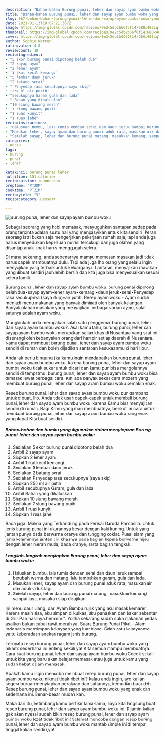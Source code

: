 ```yaml
---
description: "Bahan-bahan Burung punai, leher dan sayap ayam bumbu woku yang nikmat dan Mudah Dibuat"
title: "Bahan-bahan Burung punai, leher dan sayap ayam bumbu woku yang nikmat dan Mudah Dibuat"
slug: 987-bahan-bahan-burung-punai-leher-dan-sayap-ayam-bumbu-woku-yang-nikmat-dan-mudah-dibuat
date: 2021-01-13T18:07:21.367Z
image: https://img-global.cpcdn.com/recipes/9e2c5db2b66f6f14/680x482cq70/burung-punai-leher-dan-sayap-ayam-bumbu-woku-foto-resep-utama.jpg
thumbnail: https://img-global.cpcdn.com/recipes/9e2c5db2b66f6f14/680x482cq70/burung-punai-leher-dan-sayap-ayam-bumbu-woku-foto-resep-utama.jpg
cover: https://img-global.cpcdn.com/recipes/9e2c5db2b66f6f14/680x482cq70/burung-punai-leher-dan-sayap-ayam-bumbu-woku-foto-resep-utama.jpg
author: Sophie Warren
ratingvalue: 4.8
reviewcount: 10
recipeingredient:
- "5 ekor burung punai dipotong belah dua"
- "2 sayap ayam"
- "2 leher ayam"
- "1 ikat kecil kemangi"
- "5 lembar daun jeruk"
- "2 batang serai"
- " Penyedap rasa secukupnya saya skip"
- "250 ml air putih"
- "secukupnya Garam gula dan lada"
- " Bahan yang dihaluskan"
- "10 siung bawang merah"
- "7 siung bawang putih"
- "1 ruas kunyit"
- "1 ruas jahe"
recipeinstructions:
- "Haluskan bumbu, lalu tumis dengan serai dan daun jeruk sampai berubah warna dan matang, lalu tambahkan garam, gula dan lada."
- "Masukan leher, sayap ayam dan burung punai aduk rata, masukan air dan aduk-aduk lagi."
- "Setelah sayap, leher dan burung punai matang, masukkan kemangi sampai layu, masakan siap disajikan."
categories:
- Resep
tags:
- burung
- punai
- leher

katakunci: burung punai leher 
nutrition: 151 calories
recipecuisine: Indonesian
preptime: "PT20M"
cooktime: "PT31M"
recipeyield: "3"
recipecategory: Dessert

---
```



![Burung punai, leher dan sayap ayam bumbu woku](https://img-global.cpcdn.com/recipes/9e2c5db2b66f6f14/680x482cq70/burung-punai-leher-dan-sayap-ayam-bumbu-woku-foto-resep-utama.jpg)

Sebagai seorang yang hobi memasak, menyuguhkan santapan sedap pada orang tercinta adalah suatu hal yang mengasyikan untuk kita sendiri. Peran seorang istri bukan saja mengerjakan pekerjaan rumah saja, tapi anda juga harus menyediakan keperluan nutrisi tercukupi dan juga olahan yang disantap anak-anak harus menggugah selera.

Di masa  sekarang, anda sebenarnya mampu memesan masakan jadi tidak harus capek membuatnya dulu. Tapi ada juga lho orang yang selalu ingin menyajikan yang terbaik untuk keluarganya. Lantaran, menyajikan masakan yang dibuat sendiri jauh lebih bersih dan kita juga bisa menyesuaikan sesuai selera famili. 

Burung punai, leher dan sayap ayam bumbu woku. burung punai dipotong belah dua•sayap ayam•leher ayam•kemangi•daun jeruk•serai•Penyedap rasa secukupnya (saya skip)•air putih. Resep ayam woku - Ayam sudah menjadi menu makanan yang banyak diminati oleh banyak kalangan. Banyak olahan masakan yang menyajikan berbagai varian ayam, salah satunya adalah ayam woku.

Mungkinkah anda merupakan salah satu penggemar burung punai, leher dan sayap ayam bumbu woku?. Asal kamu tahu, burung punai, leher dan sayap ayam bumbu woku merupakan sajian khas di Nusantara yang saat ini disenangi oleh kebanyakan orang dari hampir setiap daerah di Nusantara. Kamu dapat membuat burung punai, leher dan sayap ayam bumbu woku sendiri di rumah dan boleh dijadikan santapan kesukaanmu di hari libur.

Anda tak perlu bingung jika kamu ingin mendapatkan burung punai, leher dan sayap ayam bumbu woku, karena burung punai, leher dan sayap ayam bumbu woku tidak sukar untuk dicari dan kamu pun bisa mengolahnya sendiri di tempatmu. burung punai, leher dan sayap ayam bumbu woku bisa dimasak lewat berbagai cara. Kini ada banyak sekali cara modern yang membuat burung punai, leher dan sayap ayam bumbu woku semakin enak.

Resep burung punai, leher dan sayap ayam bumbu woku pun gampang untuk dibuat, lho. Anda tidak usah capek-capek untuk membeli burung punai, leher dan sayap ayam bumbu woku, karena Kamu bisa menyajikan sendiri di rumah. Bagi Kamu yang mau membuatnya, berikut ini cara untuk membuat burung punai, leher dan sayap ayam bumbu woku yang enak yang dapat Kita buat sendiri.

<!--inarticleads1-->

##### Bahan-bahan dan bumbu yang digunakan dalam menyiapkan Burung punai, leher dan sayap ayam bumbu woku:

1. Sediakan 5 ekor burung punai dipotong belah dua
1. Ambil 2 sayap ayam
1. Siapkan 2 leher ayam
1. Ambil 1 ikat kecil kemangi
1. Sediakan 5 lembar daun jeruk
1. Sediakan 2 batang serai
1. Sediakan  Penyedap rasa secukupnya (saya skip)
1. Siapkan 250 ml air putih
1. Ambil secukupnya Garam, gula dan lada
1. Ambil  Bahan yang dihaluskan
1. Siapkan 10 siung bawang merah
1. Sediakan 7 siung bawang putih
1. Ambil 1 ruas kunyit
1. Siapkan 1 ruas jahe


Baca juga: Makna yang Terkandung pada Perisai Garuda Pancasila. Untuk jenis burung punai ini ukurannya besar dengan kaki kuning. Untuk yang jantan punya dada berwarna oranye dan tungging coklat. Punai siam yang jenis kelaminnya jantan ciri khasnya pada bagian kepala berwarna hijau dengan leher merah muda, dada oranye, serta bagian tengkuk. 

<!--inarticleads2-->

##### Langkah-langkah menyiapkan Burung punai, leher dan sayap ayam bumbu woku:

1. Haluskan bumbu, lalu tumis dengan serai dan daun jeruk sampai berubah warna dan matang, lalu tambahkan garam, gula dan lada.
1. Masukan leher, sayap ayam dan burung punai aduk rata, masukan air dan aduk-aduk lagi.
1. Setelah sayap, leher dan burung punai matang, masukkan kemangi sampai layu, masakan siap disajikan.


Ini menu daur ulang, dari Ayam Bumbu rujak yang aku masak kemaren. Karena masih sisa, aku simpan di kulkas, aku panaskan dan bakar sebentar di Grill Pan.hasilnya.hemmm.&#34;. Yodha sekarang sudah suka makanan pedas asalkan bukan cabai rawit merah ya. Suara Burung Punai Pikat - Alam Indonesia menyimpan kekayaan yang luar biasa. Salah satu kekayaanya yaitu keberadaan anekan ragam jenis burung. 

Ternyata resep burung punai, leher dan sayap ayam bumbu woku yang nikamt sederhana ini enteng sekali ya! Kita semua mampu membuatnya. Cara buat burung punai, leher dan sayap ayam bumbu woku Cocok sekali untuk kita yang baru akan belajar memasak atau juga untuk kamu yang sudah hebat dalam memasak.

Apakah kamu ingin mencoba membuat resep burung punai, leher dan sayap ayam bumbu woku nikmat tidak ribet ini? Kalau anda ingin, ayo kalian segera buruan menyiapkan peralatan dan bahannya, kemudian buat deh Resep burung punai, leher dan sayap ayam bumbu woku yang enak dan sederhana ini. Benar-benar mudah kan. 

Maka dari itu, ketimbang kamu berfikir lama-lama, hayo kita langsung buat resep burung punai, leher dan sayap ayam bumbu woku ini. Dijamin kalian gak akan nyesel sudah bikin resep burung punai, leher dan sayap ayam bumbu woku lezat tidak ribet ini! Selamat mencoba dengan resep burung punai, leher dan sayap ayam bumbu woku mantab simple ini di tempat tinggal kalian sendiri,ya!.

